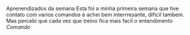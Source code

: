 Aprenendizados da semana
Esta foi a minha primeira semana que tive contato com varios comandos e achei bem interrresante, dificil tambem. Mas percebi que cada vez que treino fica mais facil o entendimento
*Comando*